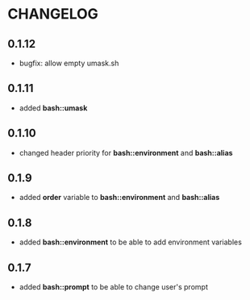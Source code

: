 # CHANGELOG

## 0.1.12

* bugfix: allow empty umask.sh

## 0.1.11

* added **bash::umask**

## 0.1.10

* changed header priority for **bash::environment** and **bash::alias**

## 0.1.9

* added **order** variable to **bash::environment** and **bash::alias**

## 0.1.8

* added **bash::environment** to be able to add environment variables

## 0.1.7

* added **bash::prompt** to be able to change user's prompt
